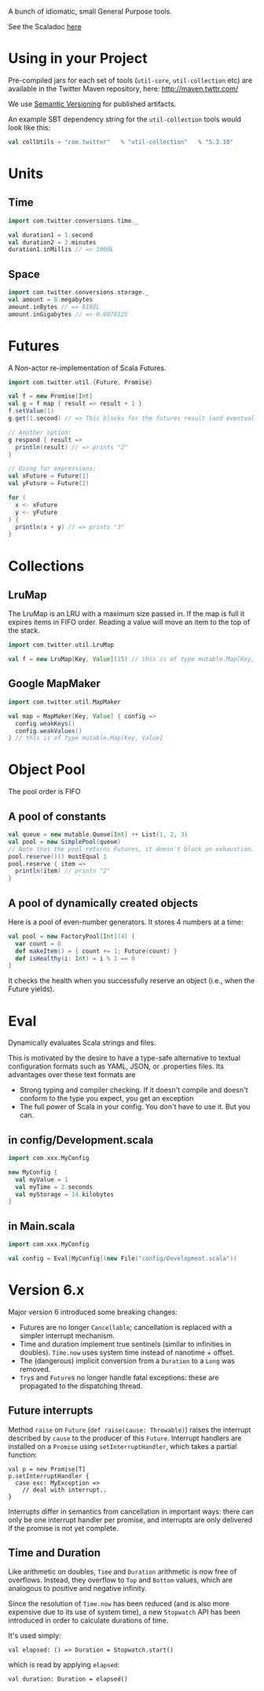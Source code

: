 A bunch of idiomatic, small General Purpose tools.

See the Scaladoc [here](http://twitter.github.com/util)

# Using in your Project

Pre-compiled jars for each set of tools (`util-core`, `util-collection` etc) are available in the Twitter Maven repository, here: http://maven.twttr.com/

We use [Semantic Versioning](http://semver.org/) for published artifacts.

An example SBT dependency string for the `util-collection` tools would look like this:

```scala
val collUtils = "com.twitter"   % "util-collection"   % "5.3.10"
```

# Units

## Time

```scala
import com.twitter.conversions.time._

val duration1 = 1.second
val duration2 = 2.minutes
duration1.inMillis // => 1000L
```

## Space

```scala
import com.twitter.conversions.storage._
val amount = 8.megabytes
amount.inBytes // => 8192L
amount.inGigabytes // => 0.0078125
```

# Futures

A Non-actor re-implementation of Scala Futures.

```scala
import com.twitter.util.{Future, Promise}

val f = new Promise[Int]
val g = f map { result => result + 1 }
f.setValue(1)
g.get(1.second) // => This blocks for the futures result (and eventually returns 2)

// Another option:
g respond { result =>
  println(result) // => prints "2"
}

// Using for expressions:
val xFuture = Future(1)
val yFuture = Future(2)

for (
  x <- xFuture
  y <- yFuture
) {
  println(x + y) // => prints "3"
}
```

# Collections

## LruMap

The LruMap is an LRU with a maximum size passed in. If the map is full it expires items in FIFO order. Reading a value will move an item to the top of the stack.

```scala
import com.twitter.util.LruMap

val f = new LruMap[Key, Value](15) // this is of type mutable.Map[Key, Value]
```

## Google MapMaker

```scala
import com.twitter.util.MapMaker

val map = MapMaker[Key, Value] { config =>
  config.weakKeys()
  config.weakValues()
} // this is of type mutable.Map[Key, Value]
```

# Object Pool

The pool order is FIFO

## A pool of constants

```scala
val queue = new mutable.Queue[Int] ++ List(1, 2, 3)
val pool = new SimplePool(queue)
// Note that the pool returns Futures, it doesn't block on exhaustion.
pool.reserve()() mustEqual 1
pool.reserve { item =>
  println(item) // prints "2"
}
```

## A pool of dynamically created objects

Here is a pool of even-number generators. It stores 4 numbers at a time:

```scala
val pool = new FactoryPool[Int](4) {
  var count = 0
  def makeItem() = { count += 1; Future(count) }
  def isHealthy(i: Int) = i % 2 == 0
}
```

It checks the health when you successfully reserve an object (i.e., when the Future yields).

# Eval

Dynamically evaluates Scala strings and files.

This is motivated by the desire to have a type-safe alternative to textual configuration formats such as
YAML, JSON, or .properties files.  Its advantages over these text
formats are

*   Strong typing and compiler checking.  If it doesn't compile and
    doesn't conform to the type you expect, you get an exception
*   The full power of Scala in your config.  You don't have to use
    it.  But you can.

## in config/Development.scala

```scala
import com.xxx.MyConfig

new MyConfig {
  val myValue = 1
  val myTime = 2.seconds
  val myStorage = 14.kilobytes
}
```

## in Main.scala

```scala
import com.xxx.MyConfig

val config = Eval[MyConfig](new File("config/Development.scala"))
```


# Version 6.x

Major version 6 introduced some breaking changes:

* Futures are no longer `Cancellable`; cancellation is replaced with a simpler interrupt mechanism.
* Time and duration implement true sentinels (similar to infinities in doubles). `Time.now` uses system time instead of nanotime + offset.
* The (dangerous) implicit conversion from a `Duration` to a `Long` was removed.
* `Try`s and `Future`s no longer handle fatal exceptions: these are propagated to the dispatching thread.

## Future interrupts

Method `raise` on `Future` (`def raise(cause: Throwable)`) raises the interrupt described by `cause` to the producer of this `Future`. Interrupt handlers are installed on a `Promise` using `setInterruptHandler`, which takes a partial function:

	val p = new Promise[T]
	p.setInterruptHandler {
	  case exc: MyException =>
	    // deal with interrupt..
	}

Interrupts differ in semantics from cancellation in important ways: there can only be one interrupt handler per promise, and interrupts are only delivered if the promise is not yet complete.

## Time and Duration

Like arithmetic on doubles, `Time` and `Duration` arithmetic is now free of overflows. Instead, they overflow to `Top` and `Bottom` values, which are analogous to positive and negative infinity.

Since the resolution of `Time.now` has been reduced (and is also more expensive due to its use of system time), a new `Stopwatch` API has been introduced in order to calculate durations of time.

It's used simply:

	val elapsed: () => Duration = Stopwatch.start()

which is read by applying `elapsed`:

	val duration: Duration = elapsed()
